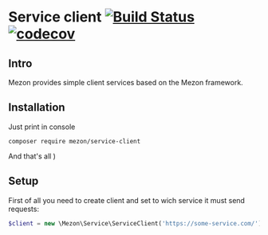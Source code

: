 # Service client [![Build Status](https://travis-ci.com/alexdodonov/mezon-service-client.svg?branch=master)](https://travis-ci.com/alexdodonov/mezon-mezon-service-client) [![codecov](https://codecov.io/gh/alexdodonov/mezon-mezon-service-client/branch/master/graph/badge.svg)](https://codecov.io/gh/alexdodonov/mezon-mezon-service-client)
## Intro

Mezon provides simple client services based on the Mezon framework.

## Installation

Just print in console

```
composer require mezon/service-client
```

And that's all )

## Setup

First of all you need to create client and set to wich service it must send requests:

```PHP
$client = new \Mezon\Service\ServiceClient('https://some-service.com/');
```